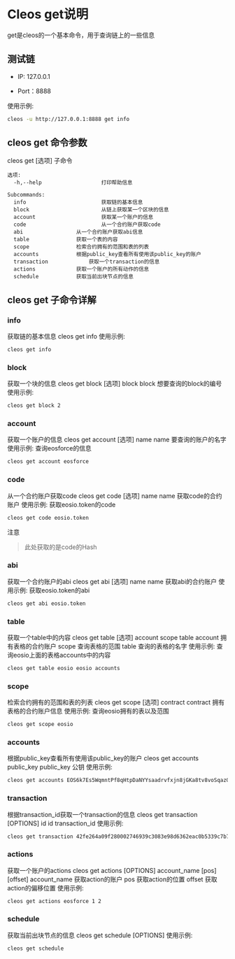 # Cleos get说明

get是cleos的一个基本命令，用于查询链上的一些信息

## 测试链

- IP: 127.0.0.1

- Port：8888

使用示例: 

```bash
cleos -u http://127.0.0.1:8888 get info
```

## cleos get 命令参数

cleos get [选项] 子命令
```
选项:
  -h,--help                   打印帮助信息

Subcommands:
  info                        获取链的基本信息
  block                       从链上获取某一个区块的信息
  account                     获取某一个账户的信息
  code                        从一个合约账户获取code
  abi			      从一个合约账户获取abi信息
  table			      获取一个表的内容
  scope			      检索合约拥有的范围和表的列表
  accounts		      根据public_key查看所有使用该public_key的账户
  transaction		      获取一个transaction的信息
  actions		      获取一个账户的所有动作的信息
  schedule		      获取当前出块节点的信息
```
## cleos get 子命令详解
### info
获取链的基本信息
cleos get info
使用示例: 
```bash
cleos get info
```
### block
获取一个块的信息
cleos get block [选项] block
  block 			想要查询的block的编号
使用示例: 
```bash
cleos get block 2
```
### account 
获取一个账户的信息
cleos get account [选项] name
  name				要查询的账户的名字
使用示例: 
查询eosforce的信息
```bash
cleos get account eosforce
```
### code
从一个合约账户获取code
cleos get code [选项] name
  name				获取code的合约账户
使用示例: 
获取eosio.token的code
```bash
cleos get code eosio.token
```
注意
>此处获取的是code的Hash
### abi 
获取一个合约账户的abi
cleos get abi [选项] name
  name				获取abi的合约账户
使用示例: 
获取eosio.token的abi
```bash
cleos get abi eosio.token
```
### table 
获取一个table中的内容
cleos get table [选项] account scope table
  account			拥有表格的合约账户
  scope				查询表格的范围
  table				查询的表格的名字
使用示例: 
查询eosio上面的表格accounts中的内容
```bash
cleos get table eosio eosio accounts
```
### scope
检索合约拥有的范围和表的列表
cleos get scope [选项] contract
contract		拥有表格的合约账户信息
使用示例: 
查询eosio拥有的表以及范围
```bash
cleos get scope eosio
```
### accounts
根据public_key查看所有使用该public_key的账户
cleos get accounts public_key
public_key		公钥
使用示例: 
```bash
cleos get accounts EOS6k7Es5WqmntPf8qHtpDaNYYsaadrvfxjn8jGKa8tv8voSqazGu
```
### transaction
根据transaction_id获取一个transaction的信息
cleos get transaction [OPTIONS] id
id		transaction_id
使用示例: 
```bash
cleos get transaction 42fe264a09f280002746939c3083e98d6362eac0b5339c7b779bdbadc907c286
```
### actions
获取一个账户的actions
cleos get actions [OPTIONS] account_name [pos] [offset]
account_name			获取action的账户
pos				获取action的位置
offset				获取action的偏移位置
使用示例: 
```bash
cleos get actions eosforce 1 2
```
### schedule
获取当前出块节点的信息
cleos get schedule [OPTIONS]
使用示例: 
```bash
cleos get schedule 
```

